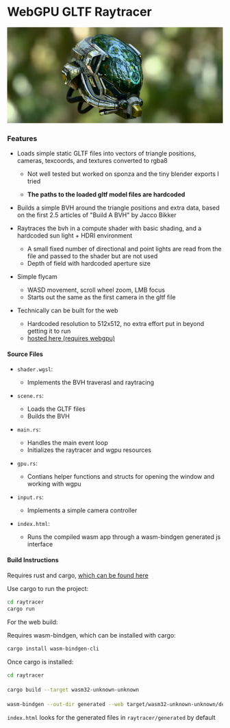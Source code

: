 # WebGPU GLTF Raytracer

![screenshot](/screenshots/helmet.png?raw=true)

### Features

- Loads simple static GLTF files into vectors of triangle positions, cameras, texcoords, and textures converted to rgba8

  - Not well tested but worked on sponza and the tiny blender exports I tried

  - **The paths to the loaded gltf model files are hardcoded**

- Builds a simple BVH around the triangle positions and extra data, based on the first 2.5 articles of "Build A BVH" by Jacco Bikker

- Raytraces the bvh in a compute shader with basic shading, and a hardcoded sun light + HDRI environment
  - A small fixed number of directional and point lights are read from the file and passed to the shader but are not used
  - Depth of field with hardcoded aperture size

- Simple flycam
  - WASD movement, scroll wheel zoom, LMB focus
  - Starts out the same as the first camera in the gltf file

- Technically can be built for the web
  - Hardcoded resolution to 512x512, no extra effort put in beyond getting it to run
  - [hosted here (requires webgpu)](https://blue.cs.sonoma.edu/~hblakey/CS-375/Final-Project/generated/index.html)


#### Source Files

- `shader.wgsl`:
  - Implements the BVH traverasl and raytracing

- `scene.rs`:
  - Loads the GLTF files
  - Builds the BVH

- `main.rs`:
  - Handles the main event loop
  - Initializes the raytracer and wgpu resources

- `gpu.rs`:
  - Contians helper functions and structs for opening the window and working with wgpu

- `input.rs`:
  - Implements a simple camera controller

- `index.html`:
  - Runs the compiled wasm app through a wasm-bindgen generated js interface


#### Build Instructions
Requires rust and cargo, [which can be found here](https://www.rust-lang.org/tools/install)

Use cargo to run  the project:
```bash
cd raytracer
cargo run
```

For the web build:

Requires wasm-bindgen, which can be installed with cargo:
```bash
cargo install wasm-bindgen-cli
```
Once cargo is installed:
```bash
cd raytracer

cargo build --target wasm32-unknown-unknown 

wasm-bindgen --out-dir generated --web target/wasm32-unknown-unknown/debug/raytracer.wasm
```
`index.html` looks for the generated files in `raytracer/generated` by default

